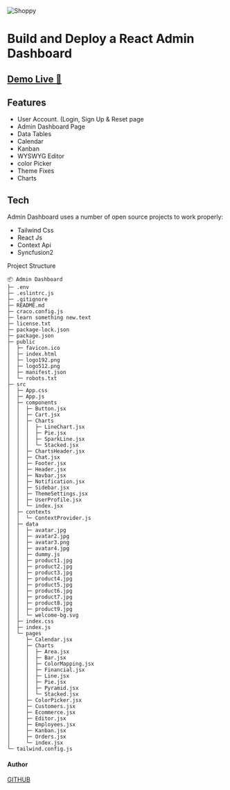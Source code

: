 
![Shoppy](https://i.ibb.co/W6g39w3/image.png)

#  Build and Deploy a React Admin Dashboard
## [Demo Live  🎯](https://shoppy-ecommerce.vercel.app/)


## Features

- User Account. (Login, Sign Up & Reset page 
- Admin Dashboard Page 
- Data Tables
- Calendar
- Kanban
- WYSWYG Editor
- color Picker
- Theme Fixes
- Charts


## Tech

Admin Dashboard uses a number of open source projects to work properly:

- Tailwind Css 
- React Js 
- Context Api 
- Syncfusion2


Project Structure 

```
📦 Admin Dashboard 
├─ .env
├─ .eslintrc.js
├─ .gitignore
├─ README.md
├─ craco.config.js
├─ learn something new.text
├─ license.txt
├─ package-lock.json
├─ package.json
├─ public
│  ├─ favicon.ico
│  ├─ index.html
│  ├─ logo192.png
│  ├─ logo512.png
│  ├─ manifest.json
│  └─ robots.txt
├─ src
│  ├─ App.css
│  ├─ App.js
│  ├─ components
│  │  ├─ Button.jsx
│  │  ├─ Cart.jsx
│  │  ├─ Charts
│  │  │  ├─ LineChart.jsx
│  │  │  ├─ Pie.jsx
│  │  │  ├─ SparkLine.jsx
│  │  │  └─ Stacked.jsx
│  │  ├─ ChartsHeader.jsx
│  │  ├─ Chat.jsx
│  │  ├─ Footer.jsx
│  │  ├─ Header.jsx
│  │  ├─ Navbar.jsx
│  │  ├─ Notification.jsx
│  │  ├─ Sidebar.jsx
│  │  ├─ ThemeSettings.jsx
│  │  ├─ UserProfile.jsx
│  │  └─ index.jsx
│  ├─ contexts
│  │  └─ ContextProvider.js
│  ├─ data
│  │  ├─ avatar.jpg
│  │  ├─ avatar2.jpg
│  │  ├─ avatar3.png
│  │  ├─ avatar4.jpg
│  │  ├─ dummy.js
│  │  ├─ product1.jpg
│  │  ├─ product2.jpg
│  │  ├─ product3.jpg
│  │  ├─ product4.jpg
│  │  ├─ product5.jpg
│  │  ├─ product6.jpg
│  │  ├─ product7.jpg
│  │  ├─ product8.jpg
│  │  ├─ product9.jpg
│  │  └─ welcome-bg.svg
│  ├─ index.css
│  ├─ index.js
│  └─ pages
│     ├─ Calendar.jsx
│     ├─ Charts
│     │  ├─ Area.jsx
│     │  ├─ Bar.jsx
│     │  ├─ ColorMapping.jsx
│     │  ├─ Financial.jsx
│     │  ├─ Line.jsx
│     │  ├─ Pie.jsx
│     │  ├─ Pyramid.jsx
│     │  └─ Stacked.jsx
│     ├─ ColorPicker.jsx
│     ├─ Customers.jsx
│     ├─ Ecommerce.jsx
│     ├─ Editor.jsx
│     ├─ Employees.jsx
│     ├─ Kanban.jsx
│     ├─ Orders.jsx
│     └─ index.jsx
└─ tailwind.config.js
```
#### Author 
[GITHUB](https://github.com/MD-MAFUJUL-HASAN)




